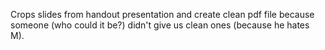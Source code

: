 Crops slides from handout presentation and create clean pdf file because someone (who could it be?) didn't give us clean ones (because he hates M).
